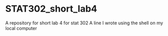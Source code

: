 # STAT302_short_lab4
A repository for short lab 4 for stat 302
A line I wrote using the shell on my local computer
